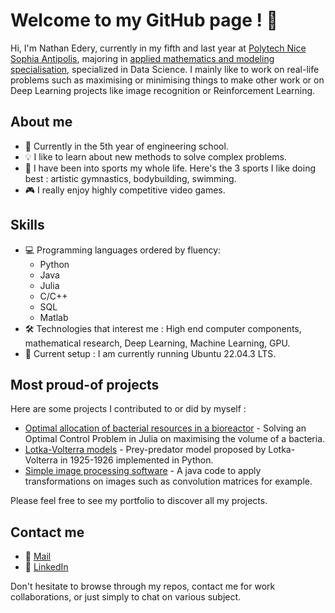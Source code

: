 # Welcome to my GitHub page ! 👋

Hi, I'm Nathan Edery, currently in my fifth and last year at [Polytech Nice Sophia Antipolis](https://polytech.univ-cotedazur.fr/), majoring in [applied mathematics and modeling specialisation](https://univ-cotedazur.fr/formation/offre-de-formation/ingenieur-mathematiques-appliquees-et-modelisation), specialized in Data Science. I mainly like to work on real-life problems such as maximising or minimising things to make other work or on Deep Learning projects like image recognition or Reinforcement Learning.


## About me

- 🚀 Currently in the 5th year of engineering school.
- 💡 I like to learn about new methods to solve complex problems.
- 🏅 I have been into sports my whole life. Here's the 3 sports I like doing best : artistic gymnastics, bodybuilding, swimming.
- 🎮 I really enjoy highly competitive video games.

## Skills

- 💻 Programming languages ordered by fluency: 
   - Python
   - Java
   - Julia
   - C/C++
   - SQL
   - Matlab
- 🛠️ Technologies that interest me : High end computer components, mathematical research, Deep Learning, Machine Learning, GPU.
- 🐧 Current setup : I am currently running Ubuntu 22.04.3 LTS.

## Most proud-of projects

Here are some projects I contributed to or did by myself :

- [Optimal allocation of bacterial resources in a bioreactor](https://github.com/pns-mam/batch) - Solving an Optimal Control Problem in Julia on maximising the volume of a bacteria.
- [Lotka-Volterra models](https://github.com/laitlito/LotkaVolterraPreyPredator) - Prey-predator model proposed by Lotka-Volterra in 1925-1926 implemented in Python.
- [Simple image processing software](https://github.com/laitlito/TraitementImage) - A java code to apply transformations on images such as convolution matrices for example.

Please feel free to see my portfolio to discover all my projects.

## Contact me

- 📧 [Mail](mailto:nathaned83@gmail.com)
- 💼 [LinkedIn](https://www.linkedin.com/in/nathan-edery-9162ba2aa/)

Don't hesitate to browse through my repos, contact me for work collaborations, or just simply to chat on various subject.
</div>
